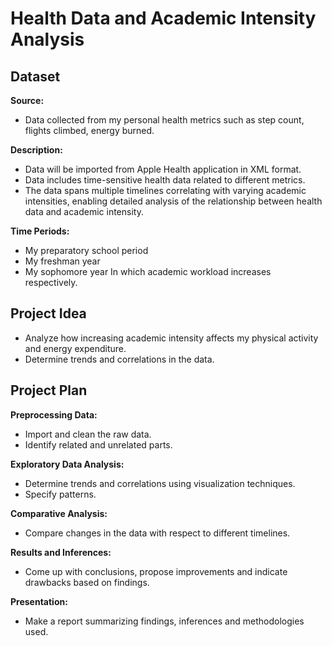 # Health Data and Academic Intensity Analysis

## Dataset
**Source:** 
- Data collected from my personal health metrics such as step count, flights climbed, energy burned.  
  
**Description:**
- Data will be imported from Apple Health application in XML format.
- Data includes time-sensitive health data related to different metrics. 
- The data spans multiple timelines correlating with varying academic intensities, enabling detailed analysis of the relationship between health data and academic intensity.  

**Time Periods:**
- My preparatory school period
- My freshman year
- My sophomore year
In which academic workload increases respectively.

## Project Idea

- Analyze how increasing academic intensity affects my physical activity and energy expenditure.
- Determine trends and correlations in the data.

## Project Plan

**Preprocessing Data:** 
- Import and clean the raw data.
- Identify related and unrelated parts.  

**Exploratory Data Analysis:** 
- Determine trends and correlations using visualization techniques.
- Specify patterns.  

**Comparative Analysis:**
- Compare changes in the data with respect to different timelines.  

**Results and Inferences:** 
- Come up with conclusions, propose improvements and indicate drawbacks based on findings.  

**Presentation:** 
- Make a report summarizing findings, inferences and methodologies used.  

